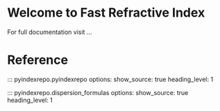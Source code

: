 # Welcome to Fast Refractive Index

For full documentation visit ...

# Reference

::: pyindexrepo.pyindexrepo
options:
show_source: true
heading_level: 1

::: pyindexrepo.dispersion_formulas
options:
show_source: true
heading_level: 1